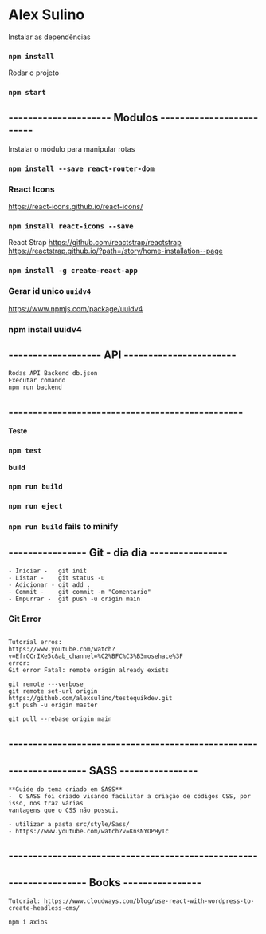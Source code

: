 
# Alex Sulino

Instalar as dependências
### `npm install`

Rodar o projeto
### `npm start`

## --------------------- Modulos ------------------------- 

Instalar o módulo para manipular rotas
### `npm install --save react-router-dom`

### React Icons
https://react-icons.github.io/react-icons/
### `npm install react-icons --save`

React Strap
https://github.com/reactstrap/reactstrap
https://reactstrap.github.io/?path=/story/home-installation--page
### `npm install -g create-react-app`

###  Gerar id unico `uuidv4`
https://www.npmjs.com/package/uuidv4
### npm install uuidv4


## ------------------- API  -----------------------
```
Rodas API Backend db.json
Executar comando
npm run backend

```

## ------------------------------------------------

**Teste**
### `npm test`


**build**
### `npm run build`

### `npm run eject`
### `npm run build` fails to minify

##  ---------------- Git - dia dia ----------------
```
- Iniciar -   git init
- Listar -    git status -u
- Adicionar - git add .
- Commit -    git commit -m "Comentario"
- Empurrar -  git push -u origin main

```
### Git Error
```

Tutorial erros:
https://www.youtube.com/watch?v=EfrCCrIXe5c&ab_channel=%C2%BFC%C3%B3mosehace%3F
error:
Git error Fatal: remote origin already exists

git remote ---verbose
git remote set-url origin https://github.com/alexsulino/testequikdev.git
git push -u origin master

git pull --rebase origin main
```
## ---------------------------------------------------


##  ---------------- SASS ----------------
```
**Guide do tema criado em SASS**
-  O SASS foi criado visando facilitar a criação de códigos CSS, por isso, nos traz várias 
vantagens que o CSS não possui.

- utilizar a pasta src/style/Sass/ 
- https://www.youtube.com/watch?v=KnsNYOPHyTc
```
## ---------------------------------------------------


##  ---------------- Books ----------------
```
Tutorial: https://www.cloudways.com/blog/use-react-with-wordpress-to-create-headless-cms/

npm i axios

```